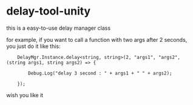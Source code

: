# delay-tool-unity

this is a easy-to-use delay manager class

for example, if you want to call a function with two args after 2 seconds, you just do it like this:

        DelayMgr.Instance.delay<string, string>(2, "args1", "args2", (string args1, string args2) => {

            Debug.Log("delay 3 second : " + args1 + " " + args2);

        });
        
wish you like it
        
